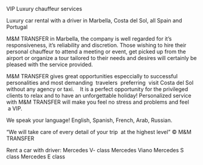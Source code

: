 VIP Luxury chauffeur services

Luxury car rental with a driver in Marbella, Costa del Sol, all Spain and Portugal

M&M TRANSFER in Marbella, the company is well regarded for it’s responsiveness, it’s reliability and discretion. Those wishing to hire their personal chauffeur to attend a meeting or event, get picked up from the airport or organize a tour tailored to their needs and desires will certainly be pleased with the service provided. 

M&M TRANSFER gives great opportunities especcially to successful personalities and most demanding  travelers  preferring  visit Costa del Sol without any agency or taxi. 
 
It is a perfect opportunity for the privileged clients to relax and to have an unforgettable holiday! Personalized service with M&M TRANSFER will make you feel no stress and problems and feel  a VIP. 

We speak your language! English, Spanish, French, Arab, Russian. 


“We will take care of every detail of your trip  at the highest level” ©️ M&M TRANSFER 

Rent a car with driver:
Mercedes V- class
Mercedes Viano
Mercedes S class 
Mercedes E class
